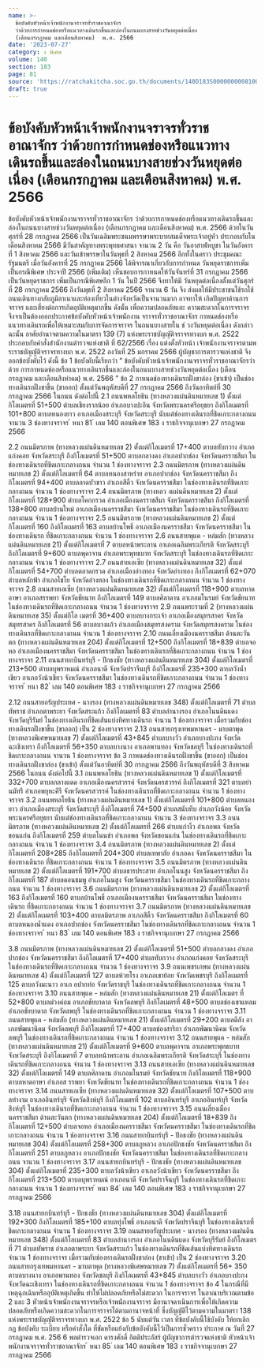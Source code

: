 ```yaml
---
name: >-
  ข้อบังคับหัวหน้าเจ้าพนักงานจราจรทั่วราชอาณาจักร
  ว่าด้วยการกำหนดช่องหรือแนวทางเดินรถขึ้นและล่องในถนนบางสายช่วงวันหยุดต่อเนื่อง
  (เดือนกรกฎาคม และเดือนสิงหาคม)  พ.ศ. 2566
date: '2023-07-27'
category: ง พิเศษ
volume: 140
section: 183
page: 81
source: 'https://ratchakitcha.soc.go.th/documents/140D183S0000000008100.pdf'
draft: true
---
```


# ข้อบังคับหัวหน้าเจ้าพนักงานจราจรทั่วราชอาณาจักร ว่าด้วยการกำหนดช่องหรือแนวทางเดินรถขึ้นและล่องในถนนบางสายช่วงวันหยุดต่อเนื่อง (เดือนกรกฎาคม และเดือนสิงหาคม)  พ.ศ. 2566

ข้อบังคับหัวหน้าเจ้าพนักงานจราจรทั่วราชอาณาจักร ว่าด้วยการกาหนดช่องหรือแนวทางเดินรถขึ้นและล่องในถนนบางสายช่วงวันหยุดต่อเนื่อง (เดือนกรกฎาคม และเดือนสิงหาคม) พ.ศ. 2566 ด้วยในวันศุกร์ที่ 28 กรกฎาคม 2566 เป็นวันเฉลิมพระชนมพรรษาพระบาทสมเด็จพระเจ้าอยู่หัว ประกอบกับในเดือนสิงหาคม 2566 มีวันสาคัญทางพระพุทธศาสนา จานวน 2 วัน คือ วันอาสาฬหบูชา ในวันอังคารที่ 1 สิงหาคม 2566 และวันเข้าพรรษาในวันพุธที่ 2 สิงหาคม 2566 อีกทั้งในคราว ประชุมคณะรัฐมนตรี เมื่อวันอังคารที่ 25 กรกฎาคม 2566 ได้พิจารณาเกี่ยวกับการกำหนด วันหยุดราชการเพิ่มเป็นกรณีพิเศษ ประจาปี 2566 (เพิ่มเติม) เห็นชอบการกาหนดให้วันจันทร์ที่ 31 กรกฎาคม 2566 เป็นวันหยุดราชการ เพิ่มเป็นกรณีพิเศษอีก 1 วัน ในปี 2566 จึงทาให้มี วันหยุดต่อเนื่องตั้งแต่วันศุกร์ที่ 28 กรกฎาคม 2566 ถึงวันพุธที่ 2 สิงหาคม 2566 จานวน 6 วัน จึง ส่งผลให้มีประชาชนใช้รถใช้ถนนเดินทางกลับภูมิลาเนาและท่องเที่ยวในต่างจังหวัดเป็นจานวนมาก อาจทาให้ เกิดปัญหาด้านการจราจร และเสี่ยงต่อการเกิดอุบัติเหตุมากขึ้น ดังนั้น เพื่อความปลอดภัยและ ความสะดวกในการจราจร จึงจาเป็นต้องออกประกาศข้อบังคับหัวหน้าเจ้าพนักงาน จราจรทั่วราชอาณาจักร กาหนดช่องหรือแนวทางเดินรถเพื่อให้เหมาะสมกับการจัดการจราจร ในถนนบางสายใน ช่ วงวันหยุดต่อเนื่อง ดังกล่าว ฉะนั้น อาศัยอำนาจตามความในมาตรา 139 (7) แห่งพระราชบัญญัติจราจรทางบก พ.ศ. 2522 ประกอบกับคำสั่งสำนักงานตำรวจแห่งชาติ ที่ 62/2566 เรื่อง แต่งตั้งหัวหน้า เจ้าพนักงานจราจรตามพระราชบัญญัติจราจรทางบก พ.ศ. 2522 ลงวันที่ 25 มกราคม 2566 ผู้บัญชาการตารวจแห่งชาติ จึงออกข้อบังคับไว้ ดังนี้ ข้อ 1 ข้อบังคับนี้เรียกว่า “ ข้อบังคับหัวหน้าเจ้าพนักงานจราจรทั่วราชอาณาจักรว่าด้วย การกาหนดช่องหรือแนวทางเดินรถขึ้นและล่องในถนนบางสายช่วงวันหยุดต่อเนื่อง (เดือนกรกฎาคม และเดือนสิงหำคม) พ.ศ. 2566 ” ข้อ 2 กาหนดช่องทางเดินรถฝั่งขาล่อง (ขาเข้า) เป็นช่องทางเดินรถฝั่งขาขึ้น (ขาออก) ตั้งแต่วันพฤหัสบดีที่ 27 กรกฎาคม 2566 ถึงวันอาทิตย์ที่ 30 กรกฎาคม 2566 ในถนน ดังต่อไปนี้ 2.1 ถนนพหลโยธิน (ทางหลวงแผ่นดินหมายเลข 1) ตั้งแต่กิโลเมตรที่ 51+500 ตำบลเชียงรากน้อย อำเภอบางปะอิน จังหวัดพระนครศรีอยุธยา ถึงกิโลเมตรที่ 101+800 ตาบลหนองยาว อาเภอเมืองสระบุรี จังหวัดสระบุรี นับแต่ช่องทางเดินรถที่ชิดเกาะกลางถนน จานวน 3 ช่องทางจราจร ้ หนา 81 ่ เลม 140 ตอนพิเศษ 183 ง ราชกิจจานุเบกษา 27 กรกฎาคม 2566

2.2 ถนนมิตรภาพ (ทางหลวงแผ่นดินหมายเลข 2) ตั้งแต่กิโลเมตรที่ 17+400 ตาบลทับกวาง อำเภอแก่งคอย จังหวัดสระบุรี ถึงกิโลเมตรที่ 51+500 ตาบลกลางดง อำเภอปากช่อง จังหวัดนครราชสีมา ในช่องทางเดินรถที่ชิดเกาะกลางถนน จำนวน 1 ช่องทางจราจร 2.3 ถนนมิตรภาพ (ทางหลวงแผ่นดินหมายเลข 2) ตั้งแต่กิโลเมตรที่ 64 ตาบลหนองสาหร่าย อาเภอปากช่อง จังหวัดนครราชสีมา ถึงกิโลเมตรที่ 94+400 ตาบลลาดบัวขาว อำเภอสีคิ้ว จังหวัดนครราชสีมา ในช่องทางเดินรถที่ชิดเกาะกลางถนน จำนวน 1 ช่องทางจราจร 2.4 ถนนมิตรภาพ (ทางหลว งแผ่นดินหมายเลข 2) ตั้งแต่กิโลเมตรที่ 128+900 ตำบลโคกกรวด อำเภอเมืองนครราชสีมา จังหวัดนครราชสีมา ถึงกิโลเมตรที่ 138+800 ตาบลบ้านใหม่ อาเภอเมืองนครราชสีมา จังหวัดนครราชสีมา ในช่องทางเดินรถที่ชิดเกาะกลางถนน จำนวน 1 ช่องทางจราจร 2.5 ถนนมิตรภาพ (ทางหลวงแผ่นดินหมายเลข 2) ตั้งแต่กิโลเมตรที่ 160 ถึงกิโลเมตรที่ 163 ตาบลบ้านโพธิ์ อาเภอเมืองนครราชสีมา จังหวัดนครราชสีมา ในช่องทางเดินรถ ที่ชิดเกาะกลางถนน จำนวน 1 ช่องทางจราจร 2.6 ถนนสายพุแค - หล่มสัก (ทางหลวงแผ่นดินหมายเลข 21) ตั้งแต่กิโลเมตรที่ 7 ตาบลหน้าพระลาน อาเภอเฉลิมพระเกียรติ จังหวัดสระบุรี ถึงกิโลเมตรที่ 9+600 ตาบลพุคาจาน อำเภอพระพุทธบาท จังหวัดสระบุรี ในช่องทางเดินรถที่ชิดเกาะกลางถนน จำนวน 1 ช่องทางจราจร 2.7 ถนนสายเอเซีย (ทางหลวงแผ่นดินหมายเลข 32) ตั้งแต่กิโลเมตรที่ 54+700 ตำบลตลาดกรวด อำเภอเมืองอ่างทอง จังหวัดอ่างทอง ถึงกิโลเมตรที่ 62+070 ตำบลหลักฟ้า อำเภอไชโย จังหวัดอ่างทอง ในช่องทางเดินรถที่ชิดเกาะกลางถนน จำนวน 1 ช่องทางจราจร 2.8 ถนนสายเอเซีย (ทางหลวงแผ่นดินหมายเลข 32) ตั้งแต่กิโลเมตรที่ 118+900 ตาบลหาดอาษา อาเภอสรรพยา จังหวัดชัยนาท ถึงกิโลเมตรที่ 149 ตาบลศิลาดาน อาเภอมโนรมย์ จังหวัดชัยนาท ในช่องทางเดินรถที่ชิดเกาะกลางถนน จำนวน 1 ช่องทางจราจร 2.9 ถนนพระรามที่ 2 (ทางหลวงแผ่นดินหมายเลข 35) ตั้งแต่กิโล เมตรที่ 36+400 ตาบลบางกระเจ้า อาเภอเมืองสมุทรสาคร จังหวัดสมุทรสาคร ถึงกิโลเมตรที่ 56 ตาบลบางแก้ว อำเภอเมืองสมุทรสงคราม จังหวัดสมุทรสงคราม ในช่องทางเดินรถที่ชิดเกาะกลางถนน จำนวน 1 ช่องทางจราจร 2.10 ถนนเลี่ยงเมืองนครราชสีมา ด้านตะวันตก (ทางหลวงแผ่นดินหมายเลข 204) ตั้งแต่กิโลเมตรที่ 12+500 ถึงกิโลเมตรที่ 18+839 ตำบลจอหอ อำเภอเมืองนครราชสีมา จังหวัดนครราชสีมา ในช่องทางเดินรถที่ชิดเกาะกลางถนน จำนวน 1 ช่องทางจราจร 2.11 ถนนสายกบินทร์บุรี - ปักธงชัย (ทางหลวงแผ่นดินหมายเลข 304) ตั้งแต่กิโลเมตรที่ 213+500 ตำบลบุพราหมณ์ อำเภอนาดี จังหวัดปราจีนบุรี ถึงกิโลเมตรที่ 235+300 ตาบลวังน้ำเขียว อาเภอวังน้าเขียว จังหวัดนครราชสีมา ในช่องทางเดินรถที่ชิดเกาะกลางถนน จำนวน 1 ช่องทางจราจร ้ หนา 82 ่ เลม 140 ตอนพิเศษ 183 ง ราชกิจจานุเบกษา 27 กรกฎาคม 2566

2.12 ถนนสายอรัญประเทศ - นางรอง (ทางหลวงแผ่นดินหมายเลข 348) ตั้งแต่กิโลเมตรที่ 71 ตำบลทัพราช อำเภอตาพระยา จังหวัดสระแก้ว ถึงกิโลเมตรที่ 83 ตำบลลำนางรอง อำเภอโนนดินแดง จังหวัดบุรีรัมย์ ในช่องทางเดินรถที่ชิดเส้นแบ่งทิศทางเดินรถ จำนวน 1 ช่องทางจราจร เมื่อรวมกับช่องทางเดินรถฝั่งขาขึ้น (ขาออก) เป็น 2 ช่องทางจราจร 2.13 ถนนสายกรุงเทพมหานคร - มาบตาพุด (ทางหลวงพิเศษหมายเลข 7) ตั้งแต่กิโลเมตรที่ 43+845 ตำบลบางวัว อำเภอบางปะกง จังหวัดฉะเชิงเทรา ถึงกิโลเมตรที่ 56+350 ตาบลบางนาง อาเภอพานทอง จังหวัดชลบุรี ในช่องทางเดินรถที่ชิดเกาะกลางถนน จานวน 1 ช่องทางจราจร ข้อ 3 กาหนดช่องทางเดินรถฝั่งขาขึ้น (ขาออก) เป็นช่องทางเดินรถฝั่งขาล่อง (ขาเข้า) ตั้งแต่วันอาทิตย์ที่ 30 กรกฎาคม 2566 ถึงวันพฤหัสบดีที่ 3 สิงหาคม 2566 ในถนน ดังต่อไปนี้ 3.1 ถนนพหลโยธิน (ทางหลวงแผ่นดินหมายเลข 1) ตั้งแต่กิโลเมตรที่ 332+700 ตาบลกลางแดด อาเภอเมืองนครสวรรค์ จังหวัดนครสวรรค์ ถึงกิโลเมตรที่ 321 ตาบลย่านมัทรี อำเภอพยุหะคีรี จังหวัดนครสวรรค์ ในช่องทางเดินรถที่ชิดเกาะกลางถนน จำนวน 1 ช่องทางจราจร 3.2 ถนนพหลโยธิน (ทางหลวงแผ่นดินหมายเลข 1) ตั้งแต่กิโลเมตรที่ 101+800 ตำบลหนองยาว อำเภอเมืองสระบุรี จังหวัดสระบุรี ถึงกิโลเมตรที่ 74+500 ตำบลสนับทึบ อำเภอวังน้อย จังหวัดพระนครศรีอยุธยา นับแต่ช่องทางเดินรถที่ชิดเกาะกลางถนน จำนวน 3 ช่องทางจราจร 3.3 ถนนมิตรภาพ (ทางหลวงแผ่นดินหมายเลข 2) ตั้งแต่กิโลเมตรที่ 266 ตำบลเก่างิ้ว อำเภอพล จังหวัดขอนแก่น ถึงกิโลเมตรที่ 259 ตำบลโนนข่า อำเภอพล จังหวัดขอนแก่น ในช่องทางเดินรถที่ชิดเกาะกลางถนน จำนวน 1 ช่องทางจราจร 3.4 ถนนมิตรภาพ (ทางหลวงแผ่นดินหมายเลข 2) ตั้งแต่กิโลเมตรที่ 208+285 ถึงกิโลเมตรที่ 204+300 ตำบลเทพาลัย อำเภอคง จังหวัดนครราชสีมา ในช่องทางเดินรถ ที่ชิดเกาะกลางถนน จำนวน 1 ช่องทางจราจร 3.5 ถนนมิตรภาพ (ทางหลวงแผ่นดินหมายเลข 2) ตั้งแต่กิโลเมตรที่ 191+700 ตำบลธารประสาท อำเภอโนนสูง จังหวัดนครราชสีมา ถึงกิโลเมตรที่ 187 ตำบลดอนชมพู อำเภอโนนสูง จังหวัดนครราชสีมา ในช่องทางเดินรถที่ชิดเกาะกลางถนน จำนวน 1 ช่องทางจราจร 3.6 ถนนมิตรภาพ (ทางหลวงแผ่นดินหมายเลข 2) ตั้งแต่กิโลเมตรที่ 163 ถึงกิโลเมตรที่ 160 ตาบลบ้านโพธิ์ อาเภอเมืองนครราชสีมา จังหวัดนครราชสีมา ในช่องทางเดินรถ ที่ชิดเกาะกลางถนน จำนวน 1 ช่องทางจราจร 3.7 ถนนมิตรภาพ (ทางหลวงแผ่นดินหมายเลข 2) ตั้งแต่กิโลเมตรที่ 103+400 ตาบลมิตรภาพ อาเภอสีคิ้ว จังหวัดนครราชสีมา ถึงกิโลเมตรที่ 60 ตาบลหนองน้ำแดง อาเภอปากช่อง จังหวัดนครราชสีมา ในช่องทางเดินรถที่ชิดเกาะกลางถนน จำนวน 1 ช่องทางจราจร ้ หนา 83 ่ เลม 140 ตอนพิเศษ 183 ง ราชกิจจานุเบกษา 27 กรกฎาคม 2566

3.8 ถนนมิตรภาพ (ทางหลวงแผ่นดินหมายเลข 2) ตั้งแต่กิโลเมตรที่ 51+500 ตำบลกลางดง อำเภอปากช่อง จังหวัดนครราชสีมา ถึงกิโลเมตรที่ 17+400 ตำบลทับกวาง อำเภอแก่งคอย จังหวัดสระบุรี ในช่องทางเดินรถที่ชิดเกาะกลางถนน จำนวน 1 ช่องทางจราจร 3.9 ถนนเพชรเกษม (ทางหลวงแผ่นดินหมายเลข 4) ตั้งแต่กิโลเมตรที่ 127 ตาบลห้วยโรง อาเภอเขาย้อย จังหวัดเพชรบุรี ถึงกิโลเมตรที่ 125 ตาบลวังมะนาว อาเภ อปากท่อ จังหวัดราชบุรี ในช่องทางเดินรถที่ชิดเกาะกลางถนน จำนวน 1 ช่องทางจราจร 3.10 ถนนสายพุแค - หล่มสัก (ทางหลวงแผ่นดินหมายเลข 21) ตั้งแต่กิโลเมตร ที่ 52+800 ตาบลม่วงค่อม อาเภอชัยบาดาล จังหวัดลพบุรี ถึงกิโลเมตรที่ 48+500 ตาบลช่องเขาแหลม อำเภอชัยบาดาล จังหวัดลพบุรี ในช่องทางเดินรถที่ชิดเกาะกลางถนน จำนวน 1 ช่องทางจราจร 3.11 ถนนสายพุแค - หล่มสัก (ทางหลวงแผ่นดินหมายเลข 21) ตั้งแต่กิโลเมตรที่ 29+200 ตาบลดีลัง อาเภอพัฒนานิคม จังหวัดลพบุรี ถึงกิโลเมตรที่ 17+400 ตาบลช่องสาริกา อำเภอพัฒนานิคม จังหวัดลพบุรี ในช่องทางเดินรถที่ชิดเกาะกลางถนน จำนวน 1 ช่องทางจราจร 3.12 ถนนสายพุแค - หล่มสัก (ทางหลวงแผ่นดินหมายเลข 21) ตั้งแต่กิโลเมตรที่ 9+600 ตาบลพุคาจาน อาเภอพระพุทธบาท จังหวัดสระบุรี ถึงกิโลเมตรที่ 7 ตาบลหน้าพระลาน อำเภอเฉลิมพระเกียรติ จังหวัดสระบุรี ในช่องทางเดินรถที่ชิดเกาะกลางถนน จำนวน 1 ช่องทางจราจร 3.13 ถนนสายเอเซีย (ทางหลวงแผ่นดินหมายเลข 32) ตั้งแต่กิโลเมตรที่ 149 ตาบลศิลาดาน อำเภอมโนรมย์ จังหวัดชัยนาท ถึงกิโลเมตรที่ 118+900 ตาบลหาดอาษา อำเภอส รรพยา จังหวัดชัยนาท ในช่องทางเดินรถที่ชิดเกาะกลางถนน จำนวน 1 ช่องทางจราจร 3.14 ถนนสายเอเซีย (ทางหลวงแผ่นดินหมายเลข 32) ตั้งแต่กิโลเมตรที่ 107+500 ตาบลท่างาม อาเภออินทร์บุรี จังหวัดสิงห์บุรี ถึงกิโลเมตรที่ 102 ตาบลอินทร์บุรี อาเภออินทร์บุรี จังหวัดสิงห์บุรี ในช่องทางเดินรถที่ชิดเกาะกลางถนน จำนวน 1 ช่องทางจราจร 3.15 ถนนเลี่ยงเมืองนครราชสีมา ด้านตะวันตก (ทางหลวงแผ่นดินหมายเลข 204) ตั้งแต่กิโลเมตรที่ 18+839 ถึงกิโลเมตรที่ 12+500 ตำบลจอหอ อำเภอเมืองนครราชสีมา จังหวัดนครราชสีมา ในช่องทางเดินรถที่ชิดเกาะกลางถนน จำนวน 1 ช่องทางจราจร 3.16 ถนนสายกบินทร์บุรี - ปักธงชัย (ทางหลวงแผ่นดินหมายเลข 304) ตั้งแต่กิโลเมตรที่ 258+300 ตาบลภูหลวง อาเภอปักธงชัย จังหวัดนครราชสีมา ถึงกิโลเมตรที่ 251 ตาบลภูหลวง อาเภอปักธงชัย จังหวัดนครราชสีมา ในช่องทางเดินรถที่ชิดเกาะกลางถนน จานวน 1 ช่องทางจราจร 3.17 ถนนสายกบินทร์บุรี - ปักธงชัย (ทางหลวงแผ่นดินหมายเลข 304) ตั้งแต่กิโลเมตรที่ 235+300 ตาบลวังน้าเขียว อาเภอวังน้าเขียว จังหวัดนครราชสีมา ถึงกิโลเมตรที่ 213+500 ตาบลบุพราหมณ์ อาเภอนาดี จังหวัดปราจีนบุรี ในช่องทางเดินรถที่ชิดเกาะกลางถนน จำนวน 1 ช่องทางจราจร ้ หนา 84 ่ เลม 140 ตอนพิเศษ 183 ง ราชกิจจานุเบกษา 27 กรกฎาคม 2566

3.18 ถนนสายกบินทร์บุรี - ปักธงชัย (ทางหลวงแผ่นดินหมายเลข 304) ตั้งแต่กิโลเมตรที่ 192+300 ถึงกิโลเมตรที่ 185+100 ตาบลทุ่งโพธิ์ อาเภอนาดี จังหวัดปราจีนบุรี ในช่องทางเดินรถที่ชิดเกาะกลางถนน จำนวน 1 ช่องทางจราจร 3.19 ถนนสายอรัญประเทศ - นางรอง (ทางหลวงแผ่นดินหมายเลข 348) ตั้งแต่กิโลเมตรที่ 83 ตำบลลำนางรอง อำเภอโนนดินแดง จังหวัดบุรีรัมย์ ถึงกิโลเมตรที่ 71 ตำบลทัพราช อำเภอตาพระยา จังหวัดสระแก้ว ในช่องทางเดินรถที่ชิดเส้นแบ่งทิศทางเดินรถ จำนวน 1 ช่องทางจราจร เมื่อรวมกับช่องทางเดินรถฝั่งขาล่อง (ขาเข้า) เป็น 2 ช่องทางจราจร 3.20 ถนนสายกรุงเทพมหานคร - มาบตาพุด (ทางหลวงพิเศษหมายเลข 7) ตั้งแต่กิโลเมตรที่ 56+ 350 ตาบลบางนาง อาเภอพานทอง จังหวัดชลบุรี ถึงกิโลเมตรที่ 43+845 ตำบลบางวัว อำเภอบางปะกง จังหวัดฉะเชิงเทรา ในช่องทางเดินรถที่ชิดเกาะกลางถนน จำนวน 1 ช่องทางจราจร ข้อ 4 ในกรณีที่มีเหตุฉุกเฉินหรืออุบัติเหตุเกิดขึ้น ทำให้ไม่ปลอดภัยหรือไม่สะดวก ในการจราจร ในอาณาบริเวณตามข้อ 2 และ 3 หัวหน้าเจ้าพนักงานจราจรหรือเจ้าพนักงานจราจร มีอานาจดาเนินการเพื่อให้เกิดความปลอดภัยหรือเกิดความสะดวกในการจราจรได้ตามอานาจหน้าที่ ซึ่งบัญญัติไว้ตามความในมาตรา 138 แห่งพระราชบัญญัติจราจรทางบก พ.ศ. 2522 ข้อ 5 นับแต่วัน เวลา ที่ข้อบังคับนี้ใช้บังคับ ให้ยกเลิกกฎ ข้อบังคับ ระเบียบ หรือคำสั่งใด ที่ขัดหรือแย้งกับข้อบังคับนี้ไว้เป็นการชั่วคราว ประกาศ ณ วันที่ 27 กรกฎาคม พ.ศ. 256 6 พลตำรวจเอก ดารงศักดิ์ กิตติประภัสร์ ผู้บัญชาการตำรวจแห่งชาติ หัวหน้าเจ้าพนักงานจราจรทั่วราชอาณาจักร ้ หนา 85 ่ เลม 140 ตอนพิเศษ 183 ง ราชกิจจานุเบกษา 27 กรกฎาคม 2566
